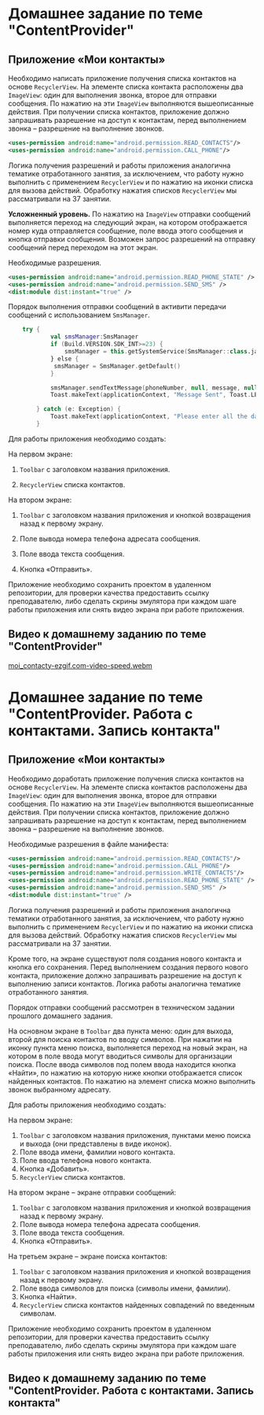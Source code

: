 # Домашнее задание по теме "ContentProvider"

## Приложение «Мои контакты»

Необходимо написать приложение получения списка контактов на основе `RecyclerView`. На элементе
списка контакта расположены два `ImageView`: один для выполнения звонка, второе для отправки
сообщения. По нажатию на эти `ImageView` выполняются вышеописанные действия. При получении списка
контактов, приложение должно запрашивать разрешение на доступ к контактам, перед выполнением
звонка – разрешение на выполнение звонков.

``` XML
<uses-permission android:name="android.permission.READ_CONTACTS"/>
<uses-permission android:name="android.permission.CALL_PHONE"/>
```

Логика получения разрешений и работы приложения аналогична тематике отработанного занятия, за
исключением, что работу нужно выполнить с применением `RecyclerView` и по нажатию на иконки списка
для вызова действий. Обработку нажатия списков `RecyclerView` мы рассматривали на 37 занятии.

**Усложненный уровень.** По нажатию на `ImageView` отправки сообщений выполняется переход на
следующий экран, на котором отображается номер куда отправляется сообщение, поле ввода этого
сообщения и кнопка отправки сообщения. Возможен запрос разрешений на отправку сообщений перед
переходом на этот экран.

Необходимые разрешения.

``` XML
<uses-permission android:name="android.permission.READ_PHONE_STATE" />
<uses-permission android:name="android.permission.SEND_SMS" />
<dist:module dist:instant="true" />
```

Порядок выполнения отправки сообщений в активити передачи сообщений с использованием `SmsManager`.

``` Kotlin
    try {
            val smsManager:SmsManager
            if (Build.VERSION.SDK_INT>=23) {
                smsManager = this.getSystemService(SmsManager::class.java)
            } else {
             smsManager = SmsManager.getDefault()
            }

            smsManager.sendTextMessage(phoneNumber, null, message, null, null)
            Toast.makeText(applicationContext, "Message Sent", Toast.LENGTH_LONG).show()

        } catch (e: Exception) {
            Toast.makeText(applicationContext, "Please enter all the data.."+e.message.toString(),                 Toast.LENGTH_LONG).show()
        }
```

Для работы приложения необходимо создать:

На первом экране:

1. `Toolbar` с заголовком названия приложения.

2. `RecyclerView` списка контактов.

На втором экране:

1. `Toolbar` с заголовком названия приложения и кнопкой возвращения назад к первому экрану.

2. Поле вывода номера телефона адресата сообщения.

3. Поле ввода текста сообщения.

4. Кнопка «Отправить».

Приложение необходимо сохранить проектом в удаленном репозитории, для проверки качества предоставить
ссылку преподавателю, либо сделать скрины эмулятора при каждом шаге работы приложения или снять
видео экрана при работе приложения.

## Видео к домашнему заданию по теме "ContentProvider"

[moi_contacty-ezgif.com-video-speed.webm](https://github.com/user-attachments/assets/7209d4c3-22ba-43b6-92ab-4cf1c69cd45a)

# Домашнее задание по теме "ContentProvider. Работа с контактами. Запись контакта"

## Приложение «Мои контакты»

Необходимо доработать приложение получения списка контактов на основе `RecyclerView`. На элементе списка контактов расположены два `ImageView`: один для выполнения звонка, второе для отправки сообщения. По нажатию на эти `ImageView` выполняются вышеописанные действия. При получении списка контактов, приложение должно запрашивать разрешение на доступ к контактам, перед выполнением звонка – разрешение на выполнение звонков.

Необходимые разрешения в файле манифеста:
``` xml
<uses-permission android:name="android.permission.READ_CONTACTS"/> 
<uses-permission android:name="android.permission.CALL_PHONE"/>
<uses-permission android:name="android.permission.WRITE_CONTACTS"/>
<uses-permission android:name="android.permission.READ_PHONE_STATE" />
<uses-permission android:name="android.permission.SEND_SMS" />
<dist:module dist:instant="true" />
```

Логика получения разрешений и работы приложения аналогична тематики отработанного занятия, за исключением, что работу нужно выполнить с применением `RecyclerView` и по нажатию на иконки списка для вызова действий. Обработку нажатия списков `RecyclerView` мы рассматривали на 37 занятии.

Кроме того, на экране существуют поля создания нового контакта и кнопка его сохранения. Перед выполнением создания первого нового контакта, приложение должно запрашивать разрешение на доступ к выполнению записи контактов.  Логика работы аналогична тематике отработанного занятия.

Порядок отправки сообщений рассмотрен в техническом задании прошлого домашнего задания.

На основном экране в `Toolbar` два пункта меню: один для выхода, второй для поиска контактов по вводу символов. При нажатии на иконку пункта меню поиска, выполняется переход на новый экран, на котором в поле ввода могут вводиться символы для организации поиска. После ввода символов под полем ввода находится кнопка «Найти», по нажатию на которую ниже кнопки отображается список найденных контактов. По нажатию на элемент списка можно выполнить звонок выбранному адресату.

Для работы приложения необходимо создать:

На первом экране:

1. `Toolbar` с заголовком названия приложения, пунктами меню поиска и выхода (они представлены в виде иконок).
2. Поле ввода имени, фамилии нового контакта.
3. Поле ввода телефона нового контакта.
4. Кнопка «Добавить».
5. `RecyclerView` списка контактов.

На втором экране – экране отправки сообщений:

1. `Toolbar` с заголовком названия приложения и кнопкой возвращения назад к первому экрану.
2. Поле вывода номера телефона адресата сообщения.
3. Поле ввода текста сообщения.
4. Кнопка «Отправить».

На третьем экране – экране поиска контактов:

1. `Toolbar` с заголовком названия приложения и кнопкой возвращения назад к первому экрану.
2. Поле ввода символов для поиска (символы имени, фамилии).
3. Кнопка «Найти».
4. `RecyclerView` списка контактов найденных совпадений по введенным символам.

Приложение необходимо сохранить проектом в удаленном репозитории, для проверки качества предоставить ссылку преподавателю, либо сделать скрины эмулятора при каждом шаге работы приложения или снять видео экрана при работе приложения.

## Видео к домашнему заданию по теме "ContentProvider. Работа с контактами. Запись контакта"